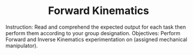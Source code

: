 <h1 align="center"> Forward Kinematics </h1> 
Instruction: Read and comprehend the expected output for each task then perform them according to your group designation. 
Objectives: Perform Forward and Inverse Kinematics experimentation on (assigned mechanical manipulator).

